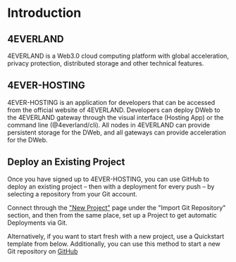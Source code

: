 # Introduction

## 4EVERLAND

4EVERLAND is a Web3.0 cloud computing platform with global acceleration, privacy protection, distributed storage and other technical features.

## 4EVER-HOSTING

4EVER-HOSTING is an application for developers that can be
accessed from the official website of 4EVERLAND. Developers can deploy
DWeb to the 4EVERLAND gateway through the visual interface (Hosting App)
or the command line (@4everland/cli). All nodes in 4EVERLAND can provide
persistent storage for the DWeb, and all gateways can provide acceleration for
the DWeb.

## Deploy an Existing Project

Once you have signed up to 4EVER-HOSTING, you can use GitHub to deploy an existing project – then with a deployment for every push – by selecting a repository from your Git account.

Connect through the ["New Project"](https://hosting.4everland.org/new) page under the "Import Git Repository" section, and then from the same place, set up a Project to get automatic Deployments via Git.

Alternatively, if you want to start fresh with a new project, use a Quickstart template from below. Additionally, you can use this method to start a new Git repository on [GitHub](/github)
